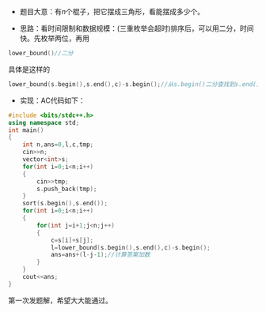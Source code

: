 -  题目大意：有$n$个棍子，把它摆成三角形，看能摆成多少个。
 
- 思路：看时间限制和数据规模：(三重枚举会超时)排序后，可以用二分，时间快。先枚举两位，再用
```cpp
lower_bound()//二分
```
具体是这样的
```cpp
lower_bound(s.begin(),s.end(),c)-s.begin();//从s.begin()二分查找到s.end(),找比c小的
```
 
- 实现：AC代码如下：
```cpp
#include <bits/stdc++.h>
using namespace std;
int main()
{
	int n,ans=0,l,c,tmp;
	cin>>n;
	vector<int>s;
	for(int i=0;i<n;i++)
	{
		cin>>tmp;
		s.push_back(tmp);	
	} 
	sort(s.begin(),s.end());
	for(int i=0;i<n;i++)
	{
		for(int j=i+1;j<n;j++)
		{
		    c=s[i]+s[j];
			l=lower_bound(s.begin(),s.end(),c)-s.begin();
			ans=ans+(l-j-1);//计算答案加数
		}
	}
	cout<<ans;
}
```
第一次发题解，希望大大能通过。